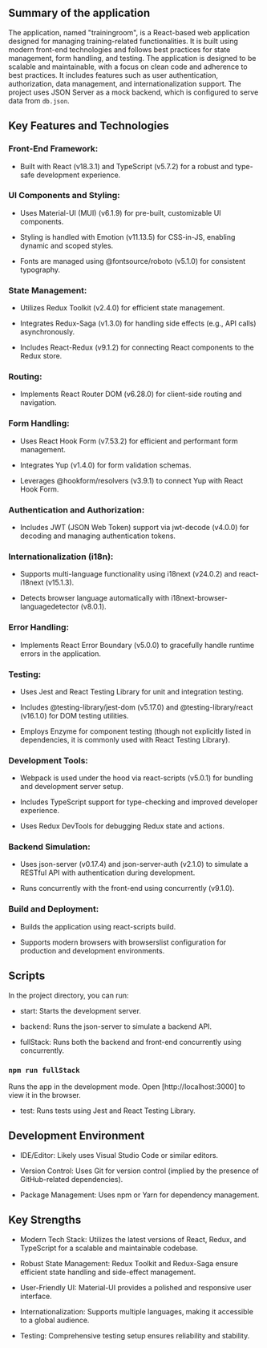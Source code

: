 ## Summary of the application

The application, named "trainingroom", is a React-based web application designed for managing training-related functionalities. It is built using modern front-end technologies and follows best practices for state management, form handling, and testing. The application is designed to be scalable and maintainable, with a focus on clean code and adherence to best practices. It includes features such as user authentication, authorization, data management, and internationalization support.
The project uses JSON Server as a mock backend, which is configured to serve data from `db.json`. 

## Key Features and Technologies

### Front-End Framework:

- Built with React (v18.3.1) and TypeScript (v5.7.2) for a robust and type-safe development experience.

### UI Components and Styling:

- Uses Material-UI (MUI) (v6.1.9) for pre-built, customizable UI components.

- Styling is handled with Emotion (v11.13.5) for CSS-in-JS, enabling dynamic and scoped styles.

- Fonts are managed using @fontsource/roboto (v5.1.0) for consistent typography.

### State Management:

- Utilizes Redux Toolkit (v2.4.0) for efficient state management.

- Integrates Redux-Saga (v1.3.0) for handling side effects (e.g., API calls) asynchronously.

- Includes React-Redux (v9.1.2) for connecting React components to the Redux store.

### Routing:

- Implements React Router DOM (v6.28.0) for client-side routing and navigation.

### Form Handling:

- Uses React Hook Form (v7.53.2) for efficient and performant form management.

- Integrates Yup (v1.4.0) for form validation schemas.

- Leverages @hookform/resolvers (v3.9.1) to connect Yup with React Hook Form.

### Authentication and Authorization:

- Includes JWT (JSON Web Token) support via jwt-decode (v4.0.0) for decoding and managing authentication tokens.

### Internationalization (i18n):

- Supports multi-language functionality using i18next (v24.0.2) and react-i18next (v15.1.3).

- Detects browser language automatically with i18next-browser-languagedetector (v8.0.1).

### Error Handling:

- Implements React Error Boundary (v5.0.0) to gracefully handle runtime errors in the application.

### Testing:

- Uses Jest and React Testing Library for unit and integration testing.

- Includes @testing-library/jest-dom (v5.17.0) and @testing-library/react (v16.1.0) for DOM testing utilities.

- Employs Enzyme for component testing (though not explicitly listed in dependencies, it is commonly used with React Testing Library).

### Development Tools:

- Webpack is used under the hood via react-scripts (v5.0.1) for bundling and development server setup.

- Includes TypeScript support for type-checking and improved developer experience.

- Uses Redux DevTools for debugging Redux state and actions.

### Backend Simulation:

- Uses json-server (v0.17.4) and json-server-auth (v2.1.0) to simulate a RESTful API with authentication during development.

- Runs concurrently with the front-end using concurrently (v9.1.0).

### Build and Deployment:

- Builds the application using react-scripts build.

- Supports modern browsers with browserslist configuration for production and development environments.

## Scripts

In the project directory, you can run:

- start: Starts the development server.

- backend: Runs the json-server to simulate a backend API.

- fullStack: Runs both the backend and front-end concurrently using concurrently.
### `npm run fullStack`

Runs the app in the development mode.
Open [http://localhost:3000] to view it in the browser.

- test: Runs tests using Jest and React Testing Library.

## Development Environment

- IDE/Editor: Likely uses Visual Studio Code or similar editors.

- Version Control: Uses Git for version control (implied by the presence of GitHub-related dependencies).

- Package Management: Uses npm or Yarn for dependency management.

## Key Strengths

- Modern Tech Stack: Utilizes the latest versions of React, Redux, and TypeScript for a scalable and maintainable codebase.

- Robust State Management: Redux Toolkit and Redux-Saga ensure efficient state handling and side-effect management.

- User-Friendly UI: Material-UI provides a polished and responsive user interface.

- Internationalization: Supports multiple languages, making it accessible to a global audience.

- Testing: Comprehensive testing setup ensures reliability and stability.